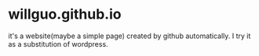 # willguo.github.io

it's a website(maybe a simple page) created by github automatically. 
I try it as a substitution of wordpress.
